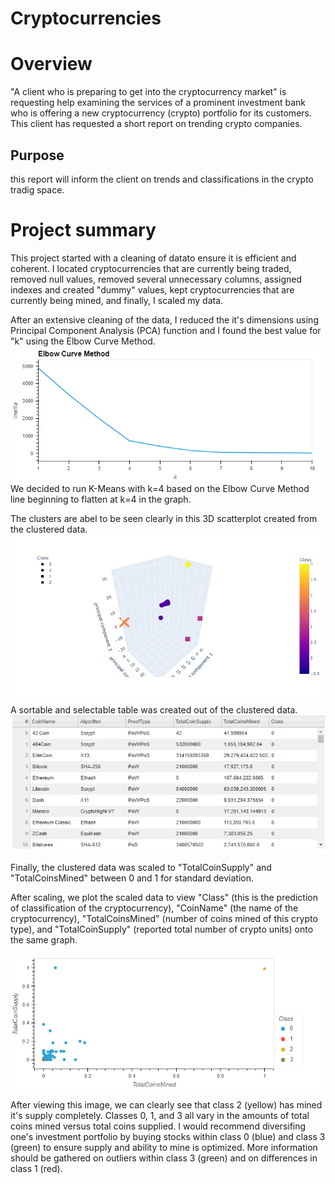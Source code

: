 # Cryptocurrencies

# Overview
"A client who is preparing to get into the cryptocurrency market" is requesting help examining the services of a prominent investment bank who is offering a new cryptocurrency (crypto) portfolio for its customers. This client has requested a short report on trending crypto companies.
## Purpose
this report will inform the client on trends and classifications in the crypto tradig space.
# Project summary
This project started with a cleaning of datato ensure it is efficient and coherent. I located cryptocurrencies that are currently being traded, removed null values, removed several unnecessary columns, assigned indexes and created "dummy" values, kept cryptocurrencies that are currently being mined, and finally, I scaled my data.

After an extensive cleaning of the data, I reduced the it's dimensions using Principal Component Analysis (PCA) function and I found the best value for "k" using the Elbow Curve Method.
![Elbow Curve Method](https://github.com/DJacobs86/Cryptocurrencies/blob/main/Resources/bokeh_plot%20(1).png)
We decided to run K-Means with k=4 based on the Elbow Curve Method line beginning to flatten at k=4 in the graph.

The clusters are abel to be seen clearly in this 3D scatterplot created from the clustered data.
![3D scatterplot](https://github.com/DJacobs86/Cryptocurrencies/blob/main/Resources/newplot.png)
A sortable and selectable table was created out of the clustered data.
![Table](https://github.com/DJacobs86/Cryptocurrencies/blob/main/Resources/Table.png)

Finally, the clustered data was scaled to "TotalCoinSupply" and "TotalCoinsMined" between 0 and 1 for standard deviation.

After scaling, we plot the scaled data to view "Class" (this is the prediction of classification of the cryptocurrency), "CoinName" (the name of the cryptocurrency), "TotalCoinsMined" (number of coins mined of this crypto type), and "TotalCoinSupply" (reported total number of crypto units) onto the same graph.

![Graph](https://github.com/DJacobs86/Cryptocurrencies/blob/main/Resources/bokeh_plot.png)

After viewing this image, we can clearly see that class 2 (yellow) has mined it's supply completely. Classes 0, 1, and 3 all vary in the amounts of total coins mined versus total coins supplied. I would recommend diversifing one's investment portfolio by buying stocks within class 0 (blue) and class 3 (green) to ensure supply and ability to mine is optimized. More information should be gathered on outliers within class 3 (green) and on differences in class 1 (red).
